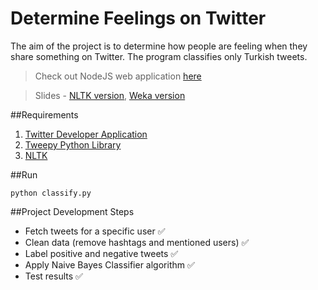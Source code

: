 # Determine Feelings on Twitter
The aim of the project is to determine how people are feeling when they share something on Twitter. The program classifies only Turkish tweets.

> Check out NodeJS web application [here](http://tsa-webapp.herokuapp.com/)

> Slides - [NLTK version](https://slides.com/mertkahyaoglu/twitter-sentiment-analysis), [Weka version ](http://slides.com/mertkahyaoglu/twitter-sentiment-analysis-4)

##Requirements

1. [Twitter Developer Application](https://apps.twitter.com/app/new)
2. [Tweepy Python Library](http://www.tweepy.org/)
3. [NLTK](http://www.nltk.org/)

##Run

`python classify.py`

##Project Development Steps

* Fetch tweets for a specific user :white_check_mark:
* Clean data (remove hashtags and mentioned users) :white_check_mark:
* Label positive and negative tweets :white_check_mark:
* Apply Naive Bayes Classifier algorithm :white_check_mark:
* Test results :white_check_mark:
